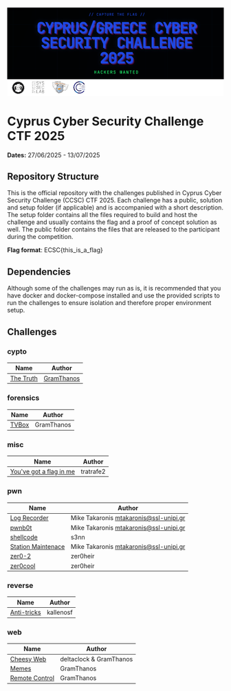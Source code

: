 ![CCSC CTF 2025](_assets/ccsc_2025_banner.png)
# Cyprus Cyber Security Challenge CTF 2025

**Dates:** 27/06/2025 - 13/07/2025

## Repository Structure

This is the official repository with the challenges published in Cyprus Cyber Security Challenge (CCSC) CTF 2025. Each challenge has a public, solution and setup folder (if applicable) and is accompanied with a short description. The setup folder contains all the files required to build and host the challenge and usually contains the flag and a proof of concept solution as well. The public folder contains the files that are released to the participant during the competition.

**Flag format**: ECSC{this_is_a_flag}

## Dependencies

Although some of the challenges may run as is, it is recommended that you have docker and docker-compose installed and use the provided scripts to run the challenges to ensure isolation and therefore proper environment setup.

## Challenges


### cypto

| Name | Author |
| ---- | ------ |
| [The Truth](./crypto/the-truth) | [GramThanos](https://github.com/GramThanos) |



### forensics

| Name | Author |
| ---- | ------ |
| [TVBox](./forensics/tvbox) | GramThanos |



### misc

| Name | Author |
| ---- | ------ |
| [You've got a flag in me](./misc/you-ve-got-a-flag-in-me) | tratrafe2 |



### pwn

| Name | Author |
| ---- | ------ |
| [Log Recorder](./pwn/log-recorder) | Mike Takaronis <mtakaronis@ssl-unipi.gr> |
| [pwnb0t](./pwn/pwnb0t) | Mike Takaronis <mtakaronis@ssl-unipi.gr> |
| [shellcode](./pwn/shellcode) | s3nn |
| [Station Maintenace](./pwn/station-maintance) | Mike Takaronis <mtakaronis@ssl-unipi.gr> |
| [zer0-2](./pwn/zer0-2) | zer0heir |
| [zer0cool](./pwn/zer0cool) | zer0heir |



### reverse

| Name | Author |
| ---- | ------ |
| [Anti-tricks](./reverse/anti-tricks) | kallenosf |



### web

| Name | Author |
| ---- | ------ |
| [Cheesy Web](./web/cheesy-web) | deltaclock & GramThanos |
| [Memes](./web/memes) | GramThanos |
| [Remote Control](./web/remote-control) | GramThanos |


